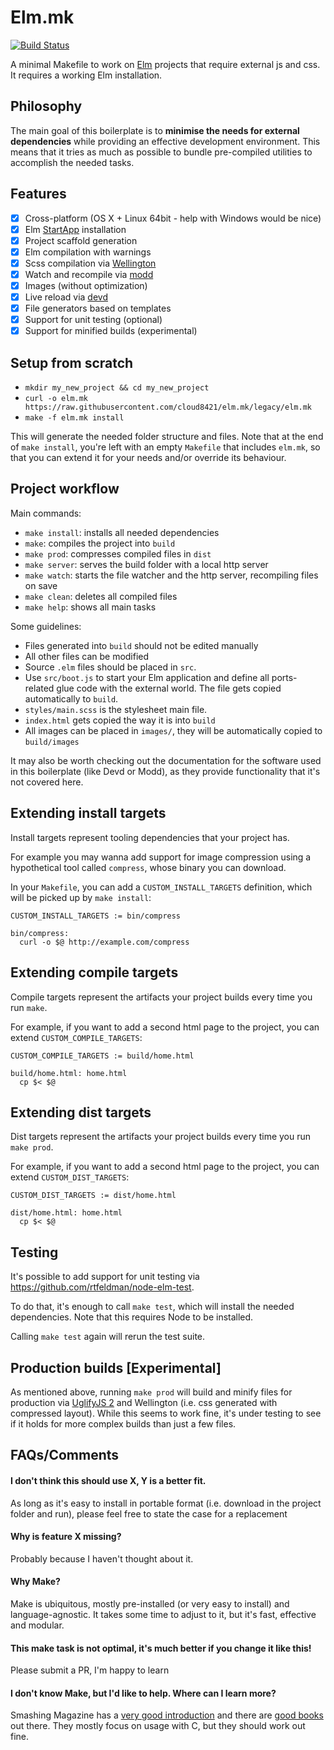 # Elm.mk

[![Build Status](https://travis-ci.org/cloud8421/elm.mk.svg?branch=legacy)](https://travis-ci.org/cloud8421/elm.mk)

A minimal Makefile to work on [Elm](http://elm-lang.org) projects that require external js and css. It requires
a working Elm installation.

## Philosophy

The main goal of this boilerplate is to **minimise the needs for external dependencies** while providing an effective
development environment. This means that it tries as much as possible to bundle pre-compiled utilities to accomplish the needed tasks.

## Features

- [x] Cross-platform (OS X + Linux 64bit - help with Windows would be nice)
- [x] Elm [StartApp](http://package.elm-lang.org/packages/evancz/start-app/2.0.2/) installation
- [x] Project scaffold generation
- [x] Elm compilation with warnings
- [x] Scss compilation via [Wellington](https://github.com/wellington/wellington)
- [x] Watch and recompile via [modd](https://github.com/cortesi/modd)
- [x] Images (without optimization)
- [x] Live reload via [devd](https://github.com/cortesi/devd)
- [x] File generators based on templates
- [x] Support for unit testing (optional)
- [x] Support for minified builds (experimental)

## Setup from scratch

- `mkdir my_new_project && cd my_new_project`
- `curl -o elm.mk https://raw.githubusercontent.com/cloud8421/elm.mk/legacy/elm.mk`
- `make -f elm.mk install`

This will generate the needed folder structure and files. Note that at the end of `make install`, you're left with
an empty `Makefile` that includes `elm.mk`, so that you can extend it for your needs and/or override its behaviour.

## Project workflow

Main commands:

- `make install`: installs all needed dependencies
- `make`: compiles the project into `build`
- `make prod`: compresses compiled files in `dist`
- `make server`: serves the build folder with a local http server
- `make watch`: starts the file watcher and the http server, recompiling files on save
- `make clean`: deletes all compiled files
- `make help`: shows all main tasks

Some guidelines:

- Files generated into `build` should not be edited manually
- All other files can be modified
- Source `.elm` files should be placed in `src`.
- Use `src/boot.js` to start your Elm application and define all ports-related glue code with the external world. The file gets copied automatically to `build`.
- `styles/main.scss` is the stylesheet main file.
- `index.html` gets copied the way it is into `build`
- All images can be placed in `images/`, they will be automatically copied to `build/images`

It may also be worth checking out the documentation for the software used in this boilerplate (like Devd or Modd), as they provide functionality that it's not covered here.

## Extending install targets

Install targets represent tooling dependencies that your project has.

For example you may wanna add support for image compression using a hypothetical tool called `compress`, whose binary you can download.

In your `Makefile`, you can add a `CUSTOM_INSTALL_TARGETS` definition, which will be picked up by `make install`:

```
CUSTOM_INSTALL_TARGETS := bin/compress

bin/compress:
  curl -o $@ http://example.com/compress
```

## Extending compile targets

Compile targets represent the artifacts your project builds every time you run `make`.

For example, if you want to add a second html page to the project, you can extend `CUSTOM_COMPILE_TARGETS`:

```
CUSTOM_COMPILE_TARGETS := build/home.html

build/home.html: home.html
  cp $< $@
```

## Extending dist targets

Dist targets represent the artifacts your project builds every time you run `make prod`.

For example, if you want to add a second html page to the project, you can extend `CUSTOM_DIST_TARGETS`:

```
CUSTOM_DIST_TARGETS := dist/home.html

dist/home.html: home.html
  cp $< $@
```

## Testing

It's possible to add support for unit testing via <https://github.com/rtfeldman/node-elm-test>.

To do that, it's enough to call `make test`, which will install the needed dependencies. Note that this requires Node to be installed.

Calling `make test` again will rerun the test suite.

## Production builds [Experimental]

As mentioned above, running `make prod` will build and minify files for production via [UglifyJS 2](http://lisperator.net/uglifyjs/) and Wellington (i.e. css generated with compressed layout). While this seems to work fine, it's under testing to see if it holds for more complex builds than just a few files.

## FAQs/Comments

#### I don't think this should use X, Y is a better fit.
As long as it's easy to install in portable format (i.e. download in the project folder and run), please feel free to state the case for a replacement

#### Why is feature X missing?
Probably because I haven't thought about it.

#### Why Make?
Make is ubiquitous, mostly pre-installed (or very easy to install) and language-agnostic. It takes some time to adjust to it, but it's fast, effective and modular.

#### This make task is not optimal, it's much better if you change it like this!
Please submit a PR, I'm happy to learn

#### I don't know Make, but I'd like to help. Where can I learn more?
Smashing Magazine has a [very good introduction](https://www.smashingmagazine.com/2015/10/building-web-applications-with-make/) and there are [good books](http://shop.oreilly.com/product/9780596006105.do) out there. They mostly focus on usage with C, but they should work out fine.
